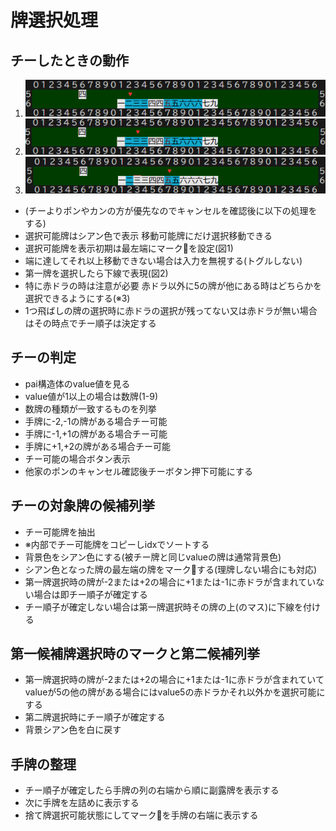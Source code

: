 # 牌選択処理

## チーしたときの動作
1. ![](movemark1.png)
2. ![](movemark2.png)
3. ![](movemark3.png)
- (チーよりポンやカンの方が優先なのでキャンセルを確認後に以下の処理をする)
- 選択可能牌はシアン色で表示 移動可能牌にだけ選択移動できる
- 選択可能牌を表示初期は最左端にマーク🔻を設定(図1)
- 端に達してそれ以上移動できない場合は入力を無視する(トグルしない)
- 第一牌を選択したら下線で表現(図2)
- 特に赤ドラの時は注意が必要 赤ドラ以外に5の牌が他にある時はどちらかを選択できるようにする(※3)
- 1つ飛ばしの牌の選択時に赤ドラの選択が残ってない又は赤ドラが無い場合はその時点でチー順子は決定する

## チーの判定
- pai構造体のvalue値を見る
- value値が1以上の場合は数牌(1-9)
- 数牌の種類が一致するものを列挙
- 手牌に-2,-1の牌がある場合チー可能
- 手牌に-1,+1の牌がある場合チー可能
- 手牌に+1,+2の牌がある場合チー可能
- チー可能の場合ボタン表示
- 他家のポンのキャンセル確認後チーボタン押下可能にする

## チーの対象牌の候補列挙
- チー可能牌を抽出
- ※内部でチー可能牌をコピーしidxでソートする
- 背景色をシアン色にする(被チー牌と同じvalueの牌は通常背景色)
- シアン色となった牌の最左端の牌をマーク🔻する(理牌しない場合にも対応)
- 第一牌選択時の牌が-2または+2の場合に+1または-1に赤ドラが含まれていない場合は即チー順子が確定する
- チー順子が確定しない場合は第一牌選択時その牌の上(のマス)に下線を付ける

## 第一候補牌選択時のマークと第二候補列挙
- 第一牌選択時の牌が-2または+2の場合に+1または-1に赤ドラが含まれていてvalueが5の他の牌がある場合にはvalue5の赤ドラかそれ以外かを選択可能にする
- 第二牌選択時にチー順子が確定する
- 背景シアン色を白に戻す

## 手牌の整理
- チー順子が確定したら手牌の列の右端から順に副露牌を表示する
- 次に手牌を左詰めに表示する
- 捨て牌選択可能状態にしてマーク🔻を手牌の右端に表示する



